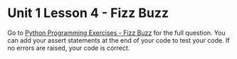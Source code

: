 # Unit 1 Lesson 4 - Fizz Buzz

Go to [Python Programming Exercises - Fizz Buzz](https://inventwithpython.com/PythonProgrammingExercisesGentlyExplained.pdf#page=24) for the full question. You can add your assert statements at the end of your code to test your code. If no errors are raised, your code is correct.